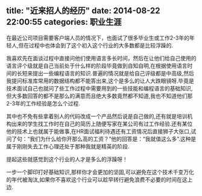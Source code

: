 title: "近来招人的经历"
date: 2014-08-22 22:00:55
categories: 职业生涯
---

在最近公司项目需要客户端人员的情况下，也面试了很多毕业生或工作2-3年的年轻人,但在过程中也体会到了这个初入这个行业的大多数都是比较浮躁的.

我喜欢先在面谈过程中直接问他们使用语言多长时间，然后在让他们给自己使用的语言评个级就是自己当前处于什么样的阶段毕竟做到自知自明,在根据使用语言时间的长短来提出一些编程语言的知识.普遍的情况就是给自己评级都是中高级,然后我提问标准库常用的数据结构都不能答出来,这个是多么的让人大跌眼镜呀.毕竟是技术面试自己也就问了些工作过程中需要用到的一些技能和编程语言的基础知识,但大多数回答的都不是那么的满意而且绝大多数竟然都不知道,我也不知道他们那2-3年的工作经验是怎么个过程.

其中也不免有些拿着别人的代码改成一个产品然后说是自己做的,还有就是培训机构出来的学生找工作时在自己的简历上随便写家在某公司有过工作经验.还有某位他的技术上也就属于能做事,在HR面试福利待遇还有工资情况后直接狮子大张口,试问了句：“我们为什么给你开那么高的工资？”他的回答是：“我就值这么多”.这种是属于刚刚失去工作心理还处于那种我就是精英的阶段.

提起这些就感觉到这个行业的人才是多么的浮躁呀！

一步一个脚印打好基础知识,那样你才会更加的坚固,可以避免在这个技术千变万化的年代被淘汰,如果你不喜欢这个行业可以趁早转行避免浪费不必要的时间在这上边.

&nbsp;